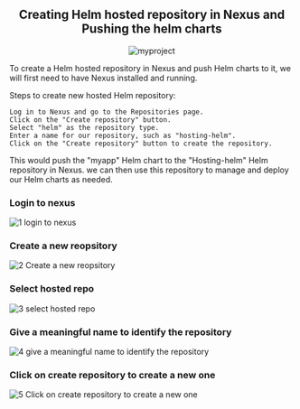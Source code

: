 <div align=center>
  
## Creating Helm hosted repository in Nexus and Pushing the helm charts

![myproject](https://user-images.githubusercontent.com/58173938/206852366-7b75e6b0-4367-4e0a-a903-0fcc0252c06a.png)
  
  </div>

To create a Helm hosted repository in Nexus and push Helm charts to it, we will first need to have Nexus installed and running. 
    
Steps to create new hosted Helm repository:

```
Log in to Nexus and go to the Repositories page.
Click on the "Create repository" button.
Select "helm" as the repository type.
Enter a name for our repository, such as "hosting-helm".
Click on the "Create repository" button to create the repository.
```
    
This would push the "myapp" Helm chart to the "Hosting-helm" Helm repository in Nexus. we can then use this repository to manage and deploy our Helm charts as needed.
    
### Login to nexus

![1 login to nexus](https://user-images.githubusercontent.com/58173938/206852590-6e0ba640-f3f8-451b-b82b-df12cf057382.png)

### Create a new reopsitory

![2 Create a new reopsitory](https://user-images.githubusercontent.com/58173938/206852617-620fbd78-63dc-488e-8d25-7d82df852ffd.png)

### Select hosted repo

![3 select hosted repo](https://user-images.githubusercontent.com/58173938/206852638-ee268d85-4086-49d6-a415-44e03dda8ea3.png)

### Give a meaningful name to identify the repository

![4 give a meaningful name to identify the repository](https://user-images.githubusercontent.com/58173938/206852664-61b108c2-c37e-4dd8-86e4-97f70429909e.png)

### Click on create repository to create a new one

![5 Click on create repository to create a new one](https://user-images.githubusercontent.com/58173938/206852689-75eea682-cb0b-4a5d-8a7a-56aa9cd41365.png)


